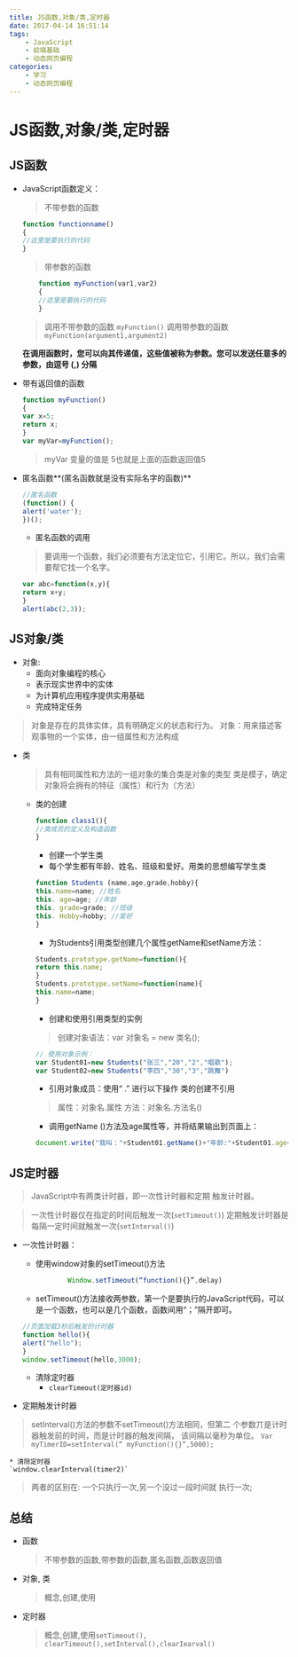 ```yaml
---
title: JS函数,对象/类,定时器
date: 2017-04-14 16:51:14
tags: 
    - JavaScript
    - 前端基础
    - 动态网页编程
categories: 
    - 学习
    - 动态网页编程
---
```


#    JS函数,对象/类,定时器
## JS函数
* JavaScript函数定义：

	> 不带参数的函数 
	
	```javascript
	function functionname()
	{
	//这里是要执行的代码
	}
	```
	
	> 带参数的函数
	
	```javascript
		function myFunction(var1,var2)
		{
		//这里是要执行的代码
		}
	```
	> 调用不带参数的函数
	`myFunction()`
	> 调用带参数的函数
	`myFunction(argument1,argument2)`
	
	**在调用函数时，您可以向其传递值，这些值被称为参数。您可以发送任意多的参数，由逗号 (,) 分隔**

* 带有返回值的函数

	```javascript
	function myFunction()
	{
	var x=5;
	return x;
	}
	var myVar=myFunction();
	```
	> myVar 变量的值是 5也就是上面的函数返回值5


* 匿名函数**(匿名函数就是没有实际名字的函数)**
	
	```javascript
	//匿名函数
	(function() {
	alert('water');
	})();
	```
	* 匿名函数的调用

	> 要调用一个函数，我们必须要有方法定位它，引用它。所以，我们会需要帮它找一个名字。
	```javascript
	var abc=function(x,y){
	return x+y;
	}
	alert(abc(2,3));
	```
## JS对象/类
* 对象:
	*  面向对象编程的核心
	*  表示现实世界中的实体
	*  为计算机应用程序提供实用基础
	*  完成特定任务
> 对象是存在的具体实体，具有明确定义的状态和行为。
> 对象：用来描述客观事物的一个实体，由一组属性和方法构成

* 类
	> 具有相同属性和方法的一组对象的集合类是对象的类型
	>类是模子，确定对象将会拥有的特征（属性）和行为（方法）
	
	*  类的创建

		```javascript
		function class1(){
		//类成员的定义及构造函数
		}
		```
		* 创建一个学生类
		* 每个学生都有年龄、姓名、班级和爱好。用类的思想编写学生类

		```javascript
		function Students (name,age,grade,hobby){
		this.name=name; //姓名
		this. age=age; //年龄
		this. grade=grade; //班级
		this. Hobby=hobby; //爱好
		}
		```
		* 为Students引用类型创建几个属性getName和setName方法：
		```javascript
		Students.prototype.getName=function(){
		return this.name;
		}
		Students.prototype.setName=function(name){
		this.name=name;
		}
		```
		* 创建和使用引用类型的实例
		
		> 创建对象语法：var 对象名 = new 类名();

		```javascript
		// 使用对象示例：
		var Student01=new Students("张三","20","2","唱歌");
		var Student02=new Students("李四","30","3","跳舞")
		```
		* 引用对象成员：使用“ .” 进行以下操作 类的创建不引用
		> 属性：对象名.属性
		> 方法：对象名.方法名()
		
		* 调用getName ()方法及age属性等，并将结果输出到页面上：
		```javascript
		document.write("我叫："+Student01.getName()+"年龄:"+Student01.age+",所在班级："+Student01.getGrade()+"，我的爱好是："+Student01.getHobby()+"。 ");
		```

## JS定时器
> JavaScript中有两类计时器，即一次性计时器和定期
触发计时器。

> 一次性计时器仅在指定的时间后触发一次(`setTimeout()`)
> 定期触发计时器是每隔一定时间就触发一次(`setInterval()`)

* 一次性计时器：
	* 使用window对象的setTimeout()方法

		```javascript
				Window.setTimeout(“function(){}”,delay)
		```
	* setTimeout()方法接收两参数，第一个是要执行的JavaScript代码，可以是一个函数，也可以是几个函数，函数间用“；”隔开即可。
	```javascript
	//页面加载3秒后触发的计时器
	function hello(){
	alert("hello");
	}
	window.setTimeout(hello,3000);
	```
	* 清除定时器
		* `clearTimeout(定时器id)`
 
 * 定期触发计时器
 > setInterval()方法的参数不setTimeout()方法相同，但第二
个参数丌是计时器触发前的时间，而是计时器的触发间隔，
该间隔以毫秒为单位。
`Var myTimerID=setInterval(“ myFunction(){}”,5000);`

	* 清除定时器
	`window.clearInterval(timer2)`

> 两者的区别在:  一个只执行一次,另一个没过一段时间就 执行一次;


## 总结
* 函数

	> 不带参数的函数,带参数的函数,匿名函数,函数返回值 

* 对象, 类

   > 概念,创建,使用

* 定时器

   >  概念,创建,使用`setTimeout(), clearTimeout(),setInterval(),clearIearval()`
